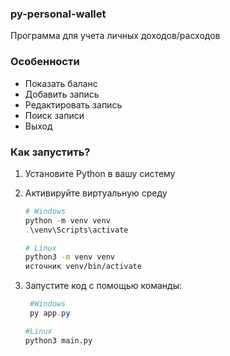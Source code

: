 ### py-personal-wallet
Программа для учета личных доходов/расходов
### Особенности
 - Показать баланс
 - Добавить запись
 - Редактировать запись
 - Поиск записи
 - Выход

### Как запустить?
1. Установите Python в вашу систему
2. Активируйте виртуальную среду
    ```powershell
    # Windows
    python -m venv venv
    .\venv\Scripts\activate
    ```
    ```sh
    # Linux
    python3 -m venv venv
    источник venv/bin/activate
    ```
3. Запустите код с помощью команды:
   ```powershell
    #Windows
    py app.py
    ```
    
    ```sh
    #Linux
    python3 main.py
    ```
